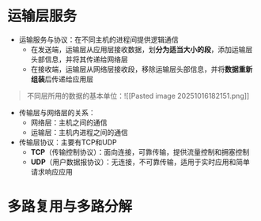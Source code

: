 # 运输层服务
 - 运输服务与协议：在不同主机的进程间提供逻辑通信
	 - 在发送端，运输层从应用层接收数据，划**分为适当大小的段**，添加运输层头部信息，并将其传递给网络层
	 - 在接收端，运输层从网络层接收段，移除运输层头部信息，并将**数据重新组装**后传递给应用层
> 不同层所用的数据的基本单位：![[Pasted image 20251016182151.png]]
- 传输层与网络层的关系：
	- 网络层：主机之间的通信
	- 运输层：主机内进程之间的通信
- 传输层协议：主要有TCP和UDP
	- **TCP**（传输控制协议）：面向连接，可靠传输，提供流量控制和拥塞控制
	- **UDP**（用户数据报协议）：无连接，不可靠传输，适用于实时应用和简单请求响应应用
# 多路复用与多路分解
